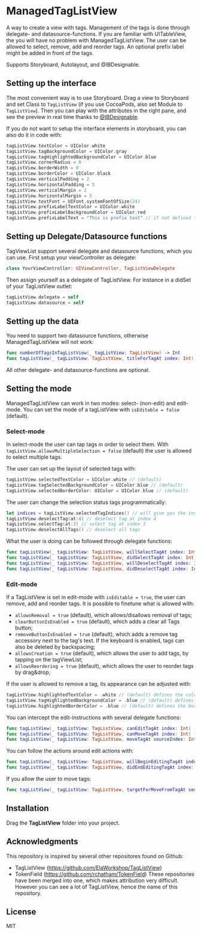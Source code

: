 # ManagedTagListView

A way to create a view with tags. Management of the tags is done through delegate- and datasource-functions. If you are familiar with UITableView, the you will have no problem with ManagedTagListView. The user can be allowed to select, remove, add and reorder tags. An optional prefix label might be added in front of the tags.

Supports Storyboard, Autolayout, and @IBDesignable.

## Setting up the interface

The most convenient way is to use Storyboard. Drag a view to Storyboard and set Class to `TagListView` (if you use CocoaPods, also set Module to `TagListView`). Then you can play with the attributes in the right pane, and see the preview in real time thanks to [@IBDesignable](http://nshipster.com/ibinspectable-ibdesignable/).

If you do not want to setup the interface elements in storyboard, you can also do it in code with:
```swift
tagListView.textColor = UIColor.white
tagListView.tagBackgroundColor = UIColor.gray
tagListView.tagHighlightedBackgroundColor = UIColor.blue
tagListView.cornerRadius = 0
tagListView.borderWidth = 0
tagListView.borderColor = UIColor.black
tagListView.verticalPadding = 2
tagListView.horizontalPadding = 5
tagListView.verticalMargin = 2
tagListView.horizontalMargin = 5
tagListView.textFont = UIFont.systemFontOfSize(24)
tagListView.prefixLabelTextColor = UIColor.white
tagListView.prefixLabelBackgroundColor = UIColor.red
tagListView.prefixLabelText = "This is prefix text" // if not defined there will be no prefix label
```
## Setting up Delegate/Datasource functions
TagViewList support several delegate and datasource functions, which you can use. First setup your viewController as delegate:
```swift
class YourViewController: UIViewController, TagListViewDelegate
```
Then assign yourself as a delegate of TagListView. For instance in a didSet of your TagListView outlet:
```swift
tagListView.delegate = self
tagListView.datasource = self
```
## Setting up the data
You need to support two datasource functions, otherwise ManagedTagListView will not work:
```swift
func numberOfTagsInTagListView(_ tagListView: TagListView) -> Int
func tagListView(_ tagListView: TagListView, titleForTagAt index: Int) -> String
```
All other delegate- and datasource-functions are optional.
## Setting the mode
ManagedTagListView can work in two modes: select- (non-edit) and edit-mode. You can set the mode of a tagListView with `isEditable = false` (default).

### Select-mode
In select-mode the user can tap tags in order to select them. With `tagListView.allowsMultipleSelection = false` (default) the user is allowed to select multiple tags.

The user can set up the layout of selected tags with:
```swift
tagListView.selectedTextColor = UIColor.white // (default)
tagListView.tagSelectedBackgroundColor = UIColor.blue // (default)
tagListView.selectedBorderColor: UIColor = UIColor.blue // (default)
```

The user can change the selection status tags programmatically:
```swift
let indices = tagListView.selectedTagIndices() // will give you the indices of all the tags.
tagListView.deselectTag(at:4) // deselect tag at index 4
tagListView.selectTag(at:3) // select tag at index 3
tagListView.deselectAllTags() // deselect all tags
```

What the user is doing can be followed through delegate functions:
```swift
func tagListView(_ tagListView: TagListView, willSelectTagAt index: Int) -> Int
func tagListView(_ tagListView: TagListView, didSelectTagAt index: Int) -> Void
func tagListView(_ tagListView: TagListView, willDeselectTagAt index: Int) -> Int
func tagListView(_ tagListView: TagListView, didDeselectTagAt index: Int) -> Void
```

### Edit-mode
If a TagListView is set in edit-mode with `isEditable = true`, the user can remove, add and reorder tags. 
It is possible to finetune what is allowed with: 
- `allowsRemoval = true` (default), which allows/disallows removal of tags;
- `clearButtonIsEnabled = true` (default), which adds a clear all Tags button;
- `removeButtonIsEnabled = true` (default), which adds a remove tag accessory next to the tag's text. If the keyboard is enabled, tags can also be deleted by backspacing;
- `allowsCreation = true` (default), which allows the user to add tags, by tapping on the tagViewList;
- `allowsReordering = true` (default), which allows the user to reorder tags by drag&drop; 

If the user is allowed to remove a tag, its appearance can be adjusted with:
```swift
tagListView.highlightedTextColor = .white // (default) defines the colour of the text of highlighted tags
tagListView.tagHighlightedBackgroundColor = .blue // (default) defines the background colours of highlighted tags
tagListView.highlightedBorderColor = .blue // (default) defines the border colour of highlighted tags
```
You can intercept the edit-instructions with several delegate functions:
```swift
func tagListView(_ tagListView: TagListView, canEditTagAt index: Int) -> Bool // called before a tag will be edited
func tagListView(_ tagListView: TagListView, canMoveTagAt index: Int) -> Bool // called before a tag is moved
func tagListView(_ tagListView: TagListView, moveTagAt sourceIndex: Int, to destinationIndex: Int) // called after a tag is moved
```
You can follow the actions around edit actions with:
```swift
func tagListView(_ tagListView: TagListView, willBeginEditingTagAt index: Int)
func tagListView(_ tagListView: TagListView, didEndEditingTagAt index: Int)
```
If you allow the user to move tags:
```swift
func tagListView(_ tagListView: TagListView, targetForMoveFromTagAt sourceIndex: Int, toProposed proposedDestinationIndex: Int) -> Int
```
## Installation

Drag the **TagListView** folder into your project.

## Acknowledgments
This repository is inspired by several other repositores found on Github:
- TagListView (https://github.com/ElaWorkshop/TagListView)
- TokenField (https://github.com/rchatham/TokenField)
These repositories have been merged into one, which makes attribution very difficult. However you can see a lot of TagListView, hence the name of this repository.

## License

MIT
